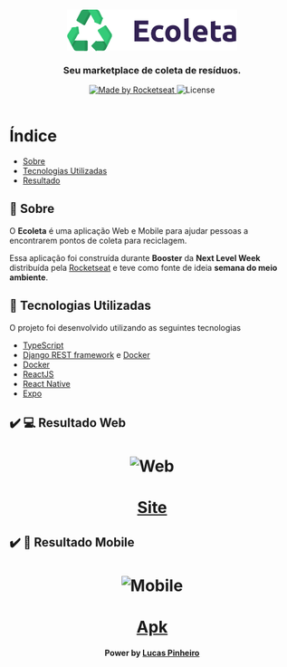 <h3 align="center">
    <img alt="Logo" title="#logo" width="300px" src=".github/logo.png">
    <br><br>
    <b>Seu marketplace de coleta de resíduos.</b>  
    <br>
</h3>

<p align="center">
  <a href="https://rocketseat.com.br">
    <img alt="Made by Rocketseat" src="https://img.shields.io/badge/made%20by-Rocketseat-%237519C1">
  </a>
   <a>
  <img alt="License" src="https://img.shields.io/github/license/vitorserrano/ecoleta?color=%237519C1">
  <br><br>
      
# Índice

- [Sobre](#sobre)
- [Tecnologias Utilizadas](#tecnologias-utilizadas)
- [Resultado](#resultado)

<a id="sobre"></a>

## :bookmark: Sobre

O <strong>Ecoleta</strong> é uma aplicação Web e Mobile para ajudar pessoas a encontrarem pontos de coleta para reciclagem.

Essa aplicação foi construída durante <strong>Booster</strong> da <strong>Next Level Week</strong> distribuída pela [Rocketseat](https://rocketseat.com.br/) e teve como fonte de ideia <strong>semana do meio ambiente</strong>.

<a id="tecnologias-utilizadas"></a>

## :rocket: Tecnologias Utilizadas

O projeto foi desenvolvido utilizando as seguintes tecnologias

- [TypeScript](https://www.typescriptlang.org/)
- [Django REST framework](https://www.django-rest-framework.org/) e [Docker](https://www.docker.com/)
- [Docker](https://www.docker.com/)
- [ReactJS](https://reactjs.org/)
- [React Native](https://reactnative.dev/)
- [Expo](https://expo.io/)

<a id="resultado"></a>

## :heavy_check_mark: :computer: Resultado Web

<h1 align="center">
    <img alt="Web" src=".github/web.gif" width="900px">
</h1>

<h1 align="center">
    <a href="https://ecoletas.netlify.app">Site</a>
</h1>

## :heavy_check_mark: :iphone: Resultado Mobile

<h1 align="center">
    <img alt="Mobile" src=".github/mobile.gif" width="300px">
</h1>

<h1 align="center">
    <a href="https://ecoletas.netlify.app">Apk</a>
</h1>

<a id="como-usar"></a>

<h4 align="center">
    Power by <a href="https://www.linkedin.com/in/lucas-pinheiro-462794152/" target="_blank">Lucas Pinheiro</a>
</h4>
